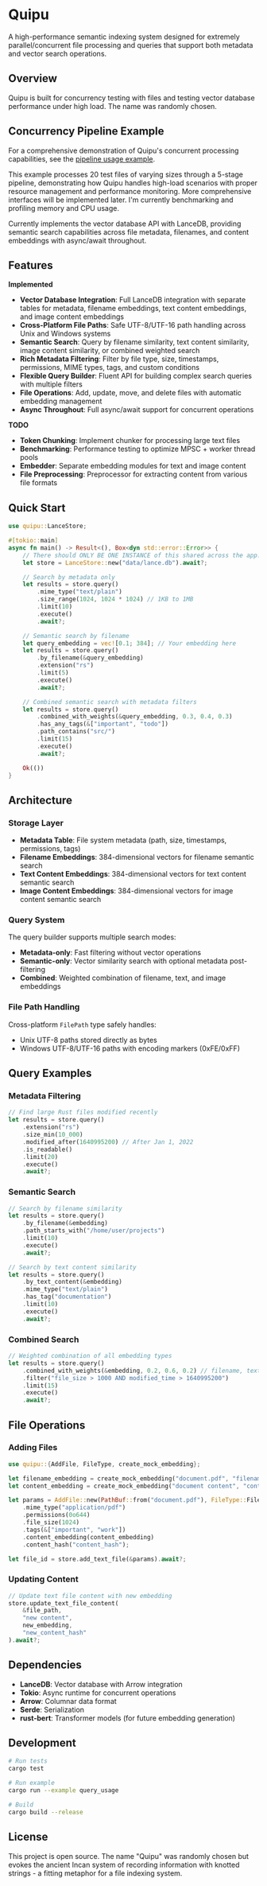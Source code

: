 # Quipu

A high-performance semantic indexing system designed for extremely parallel/concurrent file processing and queries that support both metadata and vector search operations.

## Overview

Quipu is built for concurrency testing with files and testing vector database performance under high load. The name was randomly chosen.

## Concurrency Pipeline Example

For a comprehensive demonstration of Quipu's concurrent processing capabilities, see the [pipeline usage example](https://github.com/willzeng274/quipu/blob/main/examples/pipeline_usage.rs).

This example processes 20 test files of varying sizes through a 5-stage pipeline, demonstrating how Quipu handles high-load scenarios with proper resource management and performance monitoring. More comprehensive interfaces will be implemented later. I'm currently benchmarking and profiling memory and CPU usage.

Currently implements the vector database API with LanceDB, providing semantic search capabilities across file metadata, filenames, and content embeddings with async/await throughout.

## Features

**Implemented**

- **Vector Database Integration**: Full LanceDB integration with separate tables for metadata, filename embeddings, text content embeddings, and image content embeddings
- **Cross-Platform File Paths**: Safe UTF-8/UTF-16 path handling across Unix and Windows systems
- **Semantic Search**: Query by filename similarity, text content similarity, image content similarity, or combined weighted search
- **Rich Metadata Filtering**: Filter by file type, size, timestamps, permissions, MIME types, tags, and custom conditions
- **Flexible Query Builder**: Fluent API for building complex search queries with multiple filters
- **File Operations**: Add, update, move, and delete files with automatic embedding management
- **Async Throughout**: Full async/await support for concurrent operations

**TODO**

- **Token Chunking**: Implement chunker for processing large text files
- **Benchmarking**: Performance testing to optimize MPSC + worker thread pools
- **Embedder**: Separate embedding modules for text and image content
- **File Preprocessing**: Preprocessor for extracting content from various file formats

## Quick Start

```rust
use quipu::LanceStore;

#[tokio::main]
async fn main() -> Result<(), Box<dyn std::error::Error>> {
    // There should ONLY BE ONE INSTANCE of this shared across the app. Otherwise there might be undefined behaviours
    let store = LanceStore::new("data/lance.db").await?;

    // Search by metadata only
    let results = store.query()
        .mime_type("text/plain")
        .size_range(1024, 1024 * 1024) // 1KB to 1MB
        .limit(10)
        .execute()
        .await?;

    // Semantic search by filename
    let query_embedding = vec![0.1; 384]; // Your embedding here
    let results = store.query()
        .by_filename(&query_embedding)
        .extension("rs")
        .limit(5)
        .execute()
        .await?;

    // Combined semantic search with metadata filters
    let results = store.query()
        .combined_with_weights(&query_embedding, 0.3, 0.4, 0.3)
        .has_any_tags(&["important", "todo"])
        .path_contains("src/")
        .limit(15)
        .execute()
        .await?;

    Ok(())
}
```

## Architecture

### Storage Layer

- **Metadata Table**: File system metadata (path, size, timestamps, permissions, tags)
- **Filename Embeddings**: 384-dimensional vectors for filename semantic search
- **Text Content Embeddings**: 384-dimensional vectors for text content semantic search
- **Image Content Embeddings**: 384-dimensional vectors for image content semantic search

### Query System

The query builder supports multiple search modes:

- **Metadata-only**: Fast filtering without vector operations
- **Semantic-only**: Vector similarity search with optional metadata post-filtering
- **Combined**: Weighted combination of filename, text, and image embeddings

### File Path Handling

Cross-platform `FilePath` type safely handles:

- Unix UTF-8 paths stored directly as bytes
- Windows UTF-8/UTF-16 paths with encoding markers (0xFE/0xFF)

## Query Examples

### Metadata Filtering

```rust
// Find large Rust files modified recently
let results = store.query()
    .extension("rs")
    .size_min(10_000)
    .modified_after(1640995200) // After Jan 1, 2022
    .is_readable()
    .limit(20)
    .execute()
    .await?;
```

### Semantic Search

```rust
// Search by filename similarity
let results = store.query()
    .by_filename(&embedding)
    .path_starts_with("/home/user/projects")
    .limit(10)
    .execute()
    .await?;

// Search by text content similarity
let results = store.query()
    .by_text_content(&embedding)
    .mime_type("text/plain")
    .has_tag("documentation")
    .limit(10)
    .execute()
    .await?;
```

### Combined Search

```rust
// Weighted combination of all embedding types
let results = store.query()
    .combined_with_weights(&embedding, 0.2, 0.6, 0.2) // filename, text, image
    .filter("file_size > 1000 AND modified_time > 1640995200")
    .limit(15)
    .execute()
    .await?;
```

## File Operations

### Adding Files

```rust
use quipu::{AddFile, FileType, create_mock_embedding};

let filename_embedding = create_mock_embedding("document.pdf", "filename");
let content_embedding = create_mock_embedding("document content", "content");

let params = AddFile::new(PathBuf::from("document.pdf"), FileType::File, filename_embedding)
    .mime_type("application/pdf")
    .permissions(0o644)
    .file_size(1024)
    .tags(&["important", "work"])
    .content_embedding(content_embedding)
    .content_hash("content_hash");

let file_id = store.add_text_file(&params).await?;
```

### Updating Content

```rust
// Update text file content with new embedding
store.update_text_file_content(
    &file_path,
    "new content",
    new_embedding,
    "new_content_hash"
).await?;
```

## Dependencies

- **LanceDB**: Vector database with Arrow integration
- **Tokio**: Async runtime for concurrent operations
- **Arrow**: Columnar data format
- **Serde**: Serialization
- **rust-bert**: Transformer models (for future embedding generation)

## Development

```bash
# Run tests
cargo test

# Run example
cargo run --example query_usage

# Build
cargo build --release
```

## License

This project is open source. The name "Quipu" was randomly chosen but evokes the ancient Incan system of recording information with knotted strings - a fitting metaphor for a file indexing system.
